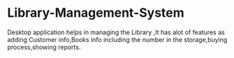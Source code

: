 # Library-Management-System

Desktop application helps in managing the Library ,It has alot of features as adding Customer info,Books info including the number in the storage,buying process,showing reports.
